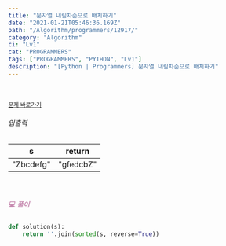 ```yaml
---
title: "문자열 내림차순으로 배치하기"
date: "2021-01-21T05:46:36.169Z"
path: "/Algorithm/programmers/12917/"
category: "Algorithm"
ci: "Lv1"
cat: "PROGRAMMERS"
tags: ["PROGRAMMERS", "PYTHON", "Lv1"]
description: "[Python | Programmers] 문자열 내림차순으로 배치하기"
---
```


<br />

<a href="https://programmers.co.kr/learn/courses/30/lessons/12917"><small>문제 바로가기</small></a>

###### 입출력

| s         | return    |
| --------- | --------- |
| "Zbcdefg" | "gfedcbZ" |

<br />

##### <h5 style="color:#C587AE;">💻 풀이</h5>

```python
def solution(s):
    return ''.join(sorted(s, reverse=True))
```

<br />

